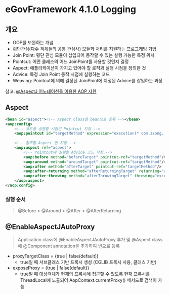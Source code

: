 # eGovFramework 4.1.0 Logging

## 개요
- OOP를 보완하는 개념
- 횡단관심(다수 객체들의 공통 관심사) 모듈화 처리를 지원하는 프로그래밍 기법
- Join Point: 횡단 관심 모듈이 삽입되어 동작할 수 있는 실행 가능한 특정 위치
- Pointcut: 어떤 클래스의 어느 JoinPoint를 사용할 것인지 결정
- Aspect: 애플리케이션이 가지고 있어야 할 로직과 실행 시점을 정의한 것
- Advice: 특정 Join Point 동작 시점에 실행하는 코드
- Weaving: Pointcut에 의해 결정된 JoinPoint에 지정된 Advice를 삽입하는 과정

참고: [@AspectJ 어노테이션을 이용한 AOP 지원](https://www.egovframe.go.kr/wiki/doku.php?id=egovframework:rte4.1:fdl:aop:aspectj)

## Aspect
```xml
<bean id="aspect"><!-- Aspect class를 bean으로 등록 --></bean>
<aop:config>
    <!-- 코드를 실행할 시점인 Pointcut 지정 -->
    <aop:pointcut id="targetMethod" expression="execution(* com.zzong..*Controller.*(..))"/>
    
    <!-- 참조할 Aspect 빈 지정 -->
    <aop:aspect ref="aspect">
        <!-- Pointcut에 실행할 Advice 코드 작성 -->
        <aop:before method="beforeTarget" pointcut-ref="targetMethod"/>
        <aop:around method="aroundTarget" pointcut-ref="targetMethod"/>
        <aop:after method="afterTarget" pointcut-ref="targetMethod"/>
        <aop:after-returning method="afterReturningTarget" returning="retVal" pointcut-ref="targetMethod"/>
        <aop:after-throwing method="afterThrowingTarget" throwing="exception" pointcut-ref="targetMethod"/>
    </aop:aspect>
</aop:config>
```

### 실행 순서
> @Before > @Around > @After > @AfterReturning

## @EnableAspectJAutoProxy
> Application class에 @EnableAspectJAutoProxy 추가 및 @Aspect class에 @Component annotation을 추가하여 빈으로 등록

- proxyTargetClass = {true | false(default)}
  - true일 때 서브클래스 기반 프록시 생성 (CGLIB 프록시 사용, 클래스 기반)
- exposeProxy = {true | false(default)}
  - true일 때 대상객체가 현재의 프록시에 접근할 수 있도록 현재 프록시를 ThreadLocal에 노출되어 AopContext.currentProxy() 메서드로 검색이 가능
